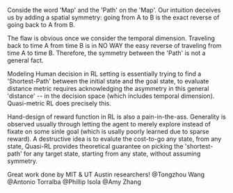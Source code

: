 Conside the word 'Map' and the 'Path' on the 'Map'. Our intuition deceives us by adding a spatial symmetry: going from A to B is the exact reverse of going back to A from B. 

The flaw is obvious once we consider the temporal dimension. Traveling back to time A from time B is in NO WAY the easy reverse of traveling from time A to time B. Therefore, the symmetry between the 'Path' is not a general fact. 

Modeling Human decision in RL setting is essentially trying to find a 'Shortest-Path' between the initial state and the goal state, to evaluate distance metric requires acknowledging the asymmetry in this general 'distance' -- in the decision space (which includes temporal dimension). Quasi-metric RL does precisely this. 

Hand-design of reward function in RL is also a pain-in-the-ass. Generality is observed usually through letting the agent to merely explore instead of fixate on some sinle goal (which is usally poorly learned due to sparse reward). A destructive idea is to evalute the cost-to-go any state, from any state, Quasi-RL provides theoretical guarantee on picking the 'shortest-path' for any target state, starting from any state, without assuming symmetry. 

Great work done by MIT & UT Austin researchers!
@Tongzhou Wang @Antonio Torralba @Phillip Isola @Amy Zhang





